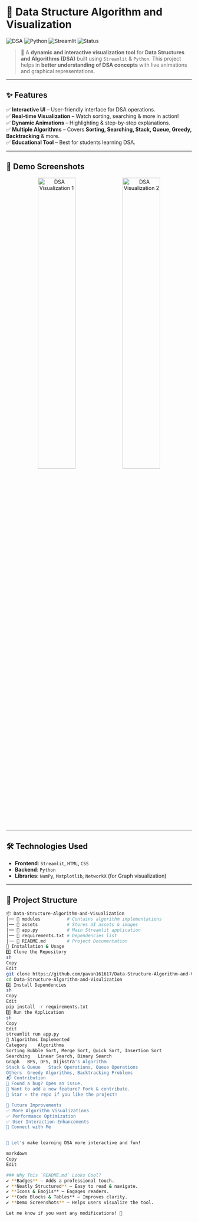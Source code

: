 # 🚀 Data Structure Algorithm and Visualization

![DSA](https://img.shields.io/badge/Data%20Structures%20and%20Algorithms-%F0%9F%94%A7%20Visualization-blue)
![Python](https://img.shields.io/badge/Python-%E2%9D%A4-blue)
![Streamlit](https://img.shields.io/badge/Streamlit-%23FF4B4B?style=flat&logo=streamlit&logoColor=white)
![Status](https://img.shields.io/badge/Project-Active-green)

> 🎯 A **dynamic and interactive visualization tool** for **Data Structures and Algorithms (DSA)** built using `Streamlit` & `Python`. This project helps in **better understanding of DSA concepts** with live animations and graphical representations.  

---

## ✨ Features
✅ **Interactive UI** – User-friendly interface for DSA operations.  
✅ **Real-time Visualization** – Watch sorting, searching & more in action!  
✅ **Dynamic Animations** – Highlighting & step-by-step explanations.  
✅ **Multiple Algorithms** – Covers **Sorting, Searching, Stack, Queue, Greedy, Backtracking** & more.  
✅ **Educational Tool** – Best for students learning DSA.  

---

## 📸 Demo Screenshots  
<p align="center">
  <img src="https://via.placeholder.com/600x300.png?text=Visualization+Demo+1" alt="DSA Visualization 1" width="45%"/>
  <img src="https://via.placeholder.com/600x300.png?text=Visualization+Demo+2" alt="DSA Visualization 2" width="45%"/>
</p>

---

## 🛠️ Technologies Used  
- **Frontend**: `Streamlit`, `HTML`, `CSS`  
- **Backend**: `Python`  
- **Libraries**: `NumPy`, `Matplotlib`, `NetworkX` (for Graph visualization)  

---

## 📂 Project Structure
```bash
📦 Data-Structure-Algorithm-and-Visualization
│── 📁 modules          # Contains algorithm implementations
│── 📁 assets           # Stores UI assets & images
│── 📄 app.py           # Main Streamlit application
│── 📄 requirements.txt # Dependencies list
│── 📄 README.md        # Project Documentation
🚀 Installation & Usage
1️⃣ Clone the Repository
sh
Copy
Edit
git clone https://github.com/pavan161617/Data-Structure-Algorithm-and-Visulization.git
cd Data-Structure-Algorithm-and-Visulization
2️⃣ Install Dependencies
sh
Copy
Edit
pip install -r requirements.txt
3️⃣ Run the Application
sh
Copy
Edit
streamlit run app.py
📌 Algorithms Implemented
Category	Algorithms
Sorting	Bubble Sort, Merge Sort, Quick Sort, Insertion Sort
Searching	Linear Search, Binary Search
Graph	BFS, DFS, Dijkstra's Algorithm
Stack & Queue	Stack Operations, Queue Operations
Others	Greedy Algorithms, Backtracking Problems
📬 Contribution
🔹 Found a bug? Open an issue.
🔹 Want to add a new feature? Fork & contribute.
🔹 Star ⭐ the repo if you like the project!

🎯 Future Improvements
✅ More Algorithm Visualizations
✅ Performance Optimization
✅ User Interaction Enhancements
📌 Connect with Me


🚀 Let's make learning DSA more interactive and fun!

markdown
Copy
Edit

### Why This `README.md` Looks Cool?  
✔ **Badges** – Adds a professional touch.  
✔ **Neatly Structured** – Easy to read & navigate.  
✔ **Icons & Emojis** – Engages readers.  
✔ **Code Blocks & Tables** – Improves clarity.  
✔ **Demo Screenshots** – Helps users visualize the tool.  

Let me know if you want any modifications! 🚀
